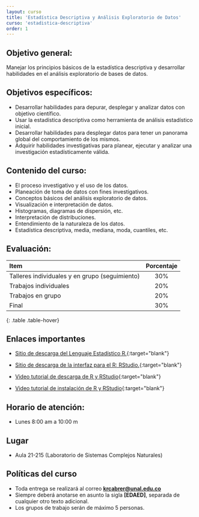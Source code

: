 ```yaml
---
layout: curso
title: 'Estadística Descriptiva y Análisis Exploratorio de Datos'
curso: 'estadistica-descriptiva'
order: 1
---
```


## Objetivo general:

Manejar los principios básicos de la estadística descriptiva y desarrollar
habilidades en el análisis exploratorio de bases de datos.

## Objetivos específicos:

- Desarrollar habilidades para depurar, desplegar y analizar
  datos con objetivo científico.
- Usar la estadística descriptiva como herramienta de
  análisis estadístico inicial.
- Desarrollar habilidades para desplegar datos para
  tener un panorama global del comportamiento de los mismos.
- Adquirir habilidades investigativas para planear,
  ejecutar y analizar una investigación estadísticamente válida.

## Contenido del curso:

- El proceso investigativo y el uso de los datos.
- Planeación de toma de datos con fines investigativos.
- Conceptos básicos del análisis exploratorio de datos.
- Visualización e interpretación de datos.
- Histogramas, diagramas de dispersión, etc.
- Interpretación de distribuciones.
- Entendimiento de la naturaleza de los datos.
- Estadística descriptiva, media, mediana, moda, cuantiles, etc.

## Evaluación:

| Item                                           | Porcentaje |
|:-----------------------------------------------|:----------:|
| Talleres individuales y en grupo (seguimiento) |        30% |
| Trabajos individuales                          |        20% |
| Trabajos en grupo                              |        20% |
| Final                                          |        30% |
{: .table .table-hover}

## Enlaces importantes

* [Sitio de descarga del Lenguaje Estadístico R.](http://cran.r-project.org/bin/windows/base/){:target="blank"}
* [Sitio de descarga de la interfaz para el R: RStudio.](http://www.rstudio.com/products/rstudio/download/){:target="blank"}

* [Video tutorial de descarga de R y RStudio](https://youtu.be/IrWl6Zb3oYM){:target="blank"}
* [Video tutorial de instalación de R y RStudio](https://youtu.be/vglp2godUmc){:target="blank"}


## Horario de atención:

- Lunes 8:00 am a 10:00 m

## Lugar

- Aula 21-215 (Laboratorio de Sistemas Complejos Naturales)

## Políticas del curso

- Toda entrega se realizará al correo **krcabrer@unal.edu.co**
- Siempre deberá anotarse en asunto la sigla **[EDAED]**, separada de cualquier otro texto adicional.
- Los grupos de trabajo serán de máximo 5 personas.
